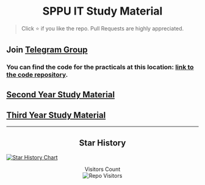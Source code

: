 <h1 align="center">SPPU IT Study Material</h1>

> Click :star: if you like the repo. Pull Requests are highly appreciated.

## Join [Telegram Group](https://t.me/sppuinformationtechnology)

### You can find the code for the practicals at this location: [link to the code repository](https://github.com/parthsali/SPPU_IT_Practicals).

## [Second Year Study Material](https://github.com/parthsali/SPPU_IT_Study_Material/blob/main/SE.md)

## [Third Year Study Material](https://github.com/parthsali/SPPU_IT_Study_Material/blob/main/TE.md)

<hr>
<h2 align='center'>  
Star History
</h2>

[![Star History Chart](https://api.star-history.com/svg?repos=parthsali/SPPU_IT_Study_Material&type=Date)](https://star-history.com/#parthsali/SPPU_IT_Study_Material&Date)

<p align='center'>Visitors Count <br><img align="center" alt="Repo Visitors" src="https://profile-counter.glitch.me/parthsali/count.svg"/></p>
